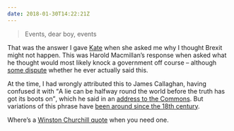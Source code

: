 ```yaml
---
date: 2018-01-30T14:22:21Z
---
```

> Events, dear boy, events

That was the answer I gave [Kate](https://twitter.com/qwertykate) when she asked me why I thought Brexit might not happen. This was Harold Macmillan’s response when asked what he thought would most likely knock a government off course – although [some dispute](http://www.telegraph.co.uk/comment/personal-view/3577416/As-Macmillan-never-said-thats-enough-quotations.html) whether he ever actually said this.

At the time, I had wrongly attributed this to James Callaghan, having confused it with <q>A lie can be halfway round the world before the truth has got its boots on</q>, which he said in an [address to the Commons](http://hansard.millbanksystems.com/commons/1976/nov/01/conduct-of-members-1#S5CV0918P0_19761101_HOC_208). But variations of this phrase have [been around since the 18th century](https://quoteinvestigator.com/2014/07/13/truth/).

Where’s a [Winston Churchill quote](https://www.winstonchurchill.org/resources/quotes/quotes-falsely-attributed/) when you need one.
